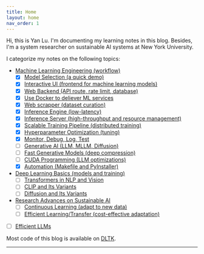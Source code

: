 ```yaml
---
title: Home
layout: home
nav_order: 1
---
```


Hi, this is Yan Lu. I'm documenting my learning notes in this blog. Besides, I'm a system researcher on sustainable AI systems at New York University. 

I categorize my notes on the following topics:

- [Machine Learning Engineering (workflow)](https://jason-cs18.github.io/ml-engineering/ml_engineer.html)
  - [x] [Model Selection (a quick demo)](https://jason-cs18.github.io/ml-engineering/model_selection.html)
  - [x] [Interactive UI (frontend for machine learning models)](https://jason-cs18.github.io/ml-engineering/web_demo.html)
  - [x] [Web Backend (API route, rate limit, database)](https://jason-cs18.github.io/ml-engineering/fastapi.html)
  - [x] [Use Docker to deliever ML services](https://jason-cs18.github.io/ml-engineering/docker.html)
  - [x] [Web scrapper (dataset curation)](https://jason-cs18.github.io/ml-engineering/web_scraper.html)
  - [x] [Inference Engine (low-latency)](https://jason-cs18.github.io/ml-engineering/inference_engine.html)
  - [x] [Inference Server (high-throughput and resource management)](https://jason-cs18.github.io/ml-engineering/inference_server.html)
  - [x] [Scalable Training Pipeline (distributed training)](https://jason-cs18.github.io/ml-engineering/detr_train.html)
  - [x] [Hyperparameter Optimization (tuning)](https://jason-cs18.github.io/ml-engineering/detr_tune.html)
  - [x] [Monitor, Debug, Log, Test](https://jason-cs18.github.io/ml-engineering/monitor.html) 
  - [ ] [Generative AI (LLM, MLLM, Diffusion)](https://jason-cs18.github.io/ml-engineering/generative_ai.html)
  - [ ] [Fast Generative Models (deep compression)](https://jason-cs18.github.io/ml-engineering/fast_aigc.html)
  - [ ] [CUDA Programming (LLM optimizations)](https://jason-cs18.github.io/ml-engineering/cuda.html)
  - [x] [Automation (Makefile and PyInstaller)](https://jason-cs18.github.io/ml-engineering/tools.html)
  <!-- - [ ] [Inference Microservices (ONNX+FastAPI+Docker)](https://jason-cs18.github.io/ml-engineering/ai_service.html) -->
- [Deep Learning Basics (models and training)](https://jason-cs18.github.io/ml-engineering/dl_basics.html)
  - [ ] [Transformers in NLP and Vision](https://jason-cs18.github.io/ml-engineering/transformers.html)
  - [ ] [CLIP and Its Variants](https://jason-cs18.github.io/ml-engineering/clip.html)
  - [ ] [Diffusion and Its Variants](https://jason-cs18.github.io/ml-engineering/diffusion.html)
- [Research Advances on Sustainable AI](https://jason-cs18.github.io/ml-engineering/sustainable_ai.html)
  - [ ] [Continuous Learning (adapt to new data)](https://jason-cs18.github.io/ml-engineering/cl_research.html)
  - [ ] [Efficient Learning/Transfer (cost-effective adaptation)](https://jason-cs18.github.io/ml-engineering/efficientml.html)
- [ ] [Efficient LLMs](https://jason-cs18.github.io/ml-engineering/llm_course.html)
<!-- - [AI Accelerator (GPU and CUDA)](https://jason-cs18.github.io/ml-engineering/ai_accelerator.html) -->
  

Most code of this blog is available on [DLTK](https://github.com/Jason-cs18/DLTK).



----

[^1]: [It can take up to 10 minutes for changes to your site to publish after you push the changes to GitHub](https://docs.github.com/en/pages/setting-up-a-github-pages-site-with-jekyll/creating-a-github-pages-site-with-jekyll#creating-your-site).

[Just the Docs]: https://just-the-docs.github.io/just-the-docs/
[GitHub Pages]: https://docs.github.com/en/pages
[README]: https://github.com/just-the-docs/just-the-docs-template/blob/main/README.md
[Jekyll]: https://jekyllrb.com
[GitHub Pages / Actions workflow]: https://github.blog/changelog/2022-07-27-github-pages-custom-github-actions-workflows-beta/
[use this template]: https://github.com/just-the-docs/just-the-docs-template/generate
